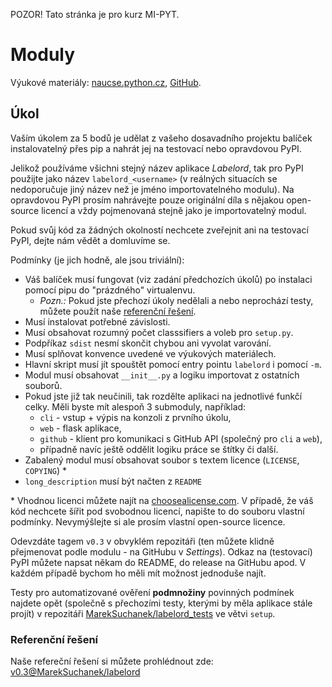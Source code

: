 
POZOR! Tato stránka je pro kurz MI-PYT.

Moduly
======

Výukové materiály:
[naucse.python.cz](http://naucse.python.cz/2017/mipyt-zima/intro/distribution/),
[GitHub](https://github.com/pyvec/naucse.python.cz/tree/master/lessons/intro/distribution).

Úkol
----

Vaším úkolem za 5 bodů je udělat z vašeho dosavadního projektu balíček
instalovatelný přes pip a nahrát jej na testovací nebo opravdovou PyPI.

Jelikož používáme všichni stejný název aplikace *Labelord*, tak pro PyPI
použijte jako název `labelord_<username>` (v reálných situacích se
nedoporučuje jiný název než je jméno importovatelného modulu). Na
opravdovou PyPI prosím nahrávejte pouze originální díla s nějakou
open-source licencí a vždy pojmenovaná stejně jako je importovatelný modul.

Pokud svůj kód za žádných okolností nechcete zveřejnit ani na testovací PyPI,
dejte nám vědět a domluvíme se.

Podmínky (je jich hodně, ale jsou triviální):

 * Váš balíček musí fungovat (viz zadání předchozích úkolů) po instalaci pomocí pipu do "prázdného" virtualenvu.
   * *Pozn.:* Pokud jste přechozí úkoly nedělali a nebo neprochází testy, můžete použít naše [referenční řešení](https://github.com/MarekSuchanek/labelord).
 * Musí instalovat potřebné závislosti.
 * Musí obsahovat rozumný počet classsifiers a voleb pro `setup.py`.
 * Podpříkaz `sdist` nesmí skončit chybou ani vyvolat varování.
 * Musí splňovat konvence uvedené ve výukových materiálech.
 * Hlavní skript musí jít spouštět pomocí entry pointu `labelord` i pomocí `-m`.
 * Modul musí obsahovat `__init__.py` a logiku importovat z ostatních souborů.
 * Pokud jste již tak neučinili, tak rozdělte aplikaci na jednotlivé
   funkčí celky. Měli byste mít alespoň 3 submoduly, například:
   * `cli` - vstup + výpis na konzoli z prvního úkolu,
   * `web` - flask aplikace,
   * `github` - klient pro komunikaci s GitHub API (společný pro `cli` a
   `web`),
   * případně navíc ještě oddělit logiku práce se štítky či další.
 * Zabalený modul musí obsahovat soubor s textem licence (`LICENSE`, `COPYING`) \*
 * `long_description` musí být načten z `README`

\* Vhodnou licenci můžete najít na [choosealicense.com].
V případě, že váš kód nechcete šířit pod svobodnou licencí,
napište to do souboru vlastní podmínky. Nevymýšlejte si ale prosím vlastní
open-source licence.

[choosealicense.com]: http://choosealicense.com/

Odevzdáte tagem `v0.3` v obvyklém repozitáři
(ten můžete klidně přejmenovat podle modulu - na GitHubu v *Settings*).
Odkaz na (testovací) PyPI můžete napsat někam do README, do release na GitHubu apod.
V každém případě bychom ho měli mít možnost jednoduše najít.

Testy pro automatizované ověření **podmnožiny** povinných podmínek najdete
opět (společně s přechozími testy, kterými by měla aplikace stále projít)
v repozitáři [MarekSuchanek/labelord_tests](https://github.com/MarekSuchanek/labelord_tests)
ve větvi `setup`.

### Referenční řešení

Naše refereční řešení si můžete prohlédnout zde: [v0.3@MarekSuchanek/labelord](https://github.com/MarekSuchanek/labelord/releases/tag/v0.3)
